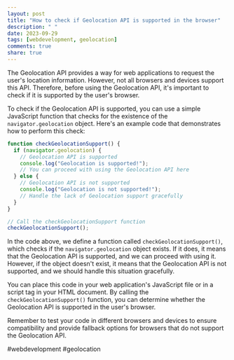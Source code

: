 ```yaml
---
layout: post
title: "How to check if Geolocation API is supported in the browser"
description: " "
date: 2023-09-29
tags: [webdevelopment, geolocation]
comments: true
share: true
---
```


The Geolocation API provides a way for web applications to request the user's location information. However, not all browsers and devices support this API. Therefore, before using the Geolocation API, it's important to check if it is supported by the user's browser.

To check if the Geolocation API is supported, you can use a simple JavaScript function that checks for the existence of the `navigator.geolocation` object. Here's an example code that demonstrates how to perform this check:

```javascript
function checkGeolocationSupport() {
  if (navigator.geolocation) {
    // Geolocation API is supported
    console.log("Geolocation is supported!");
    // You can proceed with using the Geolocation API here
  } else {
    // Geolocation API is not supported
    console.log("Geolocation is not supported!");
    // Handle the lack of Geolocation support gracefully
  }
}

// Call the checkGeolocationSupport function
checkGeolocationSupport();
```

In the code above, we define a function called `checkGeolocationSupport()`, which checks if the `navigator.geolocation` object exists. If it does, it means that the Geolocation API is supported, and we can proceed with using it. However, if the object doesn't exist, it means that the Geolocation API is not supported, and we should handle this situation gracefully.

You can place this code in your web application's JavaScript file or in a script tag in your HTML document. By calling the `checkGeolocationSupport()` function, you can determine whether the Geolocation API is supported in the user's browser.

Remember to test your code in different browsers and devices to ensure compatibility and provide fallback options for browsers that do not support the Geolocation API.

#webdevelopment #geolocation